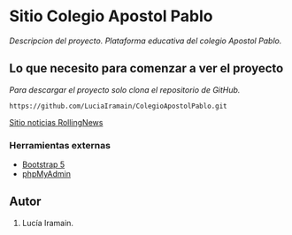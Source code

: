 # Sitio Colegio Apostol Pablo

_Descripcion del proyecto. Plataforma educativa del colegio Apostol Pablo._

## Lo que necesito para comenzar a ver el proyecto

_Para descargar el proyecto solo clona el repositorio de GitHub._

`https://github.com/LuciaIramain/ColegioApostolPablo.git`

[Sitio noticias RollingNews](README.md)

### Herramientas externas

- [Bootstrap 5](https://getbootstrap.com/)
- [phpMyAdmin](https://www.phpmyadmin.net/)
    
## Autor

1. Lucía Iramain.